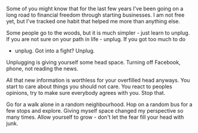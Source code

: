 Some of you might know that for the last few years I've been going on a long
road to financial freedom through starting businesses. I am not free yet, but
I've tracked one habit that helped me more than anything else.

Some people go to the woods, but it is much simpler - just learn to unplug.
If you are not sure on your path in life - unplug. If you got too much to do
- unplug. Got into a fight? Unplug.

Unplugging is giving yourself some head space. Turning off Facebook, phone, not
reading the news.

All that new information is worthless for your overfilled head anyways. You
start to care about things you should not care. You react to peoples opinions,
try to make sure everybody agrees with you. Stop that.

Go for a walk alone in a random neighbourhood. Hop on a random bus for a few
stops and explore. Giving myself space changed my perspective so many times.
Allow yourself to grow - don't let the fear fill your head with junk.